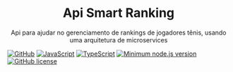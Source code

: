 <h1 align="center">Api Smart Ranking</h1>

<p align=center>
  Api para ajudar no gerenciamento de rankings de jogadores tênis, usando uma arquitetura de microservices
</p>

[![GitHub](https://badgen.net/badge/icon/github?icon=github&label)](https://github.com/isaiasiotti18)
[![JavaScript](https://img.shields.io/badge/--F7DF1E?logo=javascript&logoColor=000)](https://www.javascript.com/)
[![TypeScript](https://badgen.net/badge/icon/typescript?icon=typescript&label)](https://typescriptlang.org)
[![Minimum node.js version](https://badgen.net/npm/node/express)](https://npmjs.com/package/express)
[![GitHub license](https://img.shields.io/github/license/isaiasiotti18/microservices-smartranking)](https://github.com/isaiasiotti18/microservices-smartranking/blob/master/LICENSE.md)

